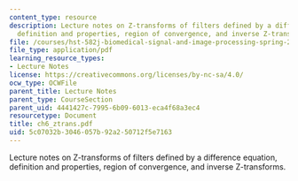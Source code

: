 ```yaml
---
content_type: resource
description: Lecture notes on Z-transforms of filters defined by a difference equation,
  definition and properties, region of convergence, and inverse Z-transforms.
file: /courses/hst-582j-biomedical-signal-and-image-processing-spring-2007/5c07032b3046057b92a250712f5e7163_ch6_ztrans.pdf
file_type: application/pdf
learning_resource_types:
- Lecture Notes
license: https://creativecommons.org/licenses/by-nc-sa/4.0/
ocw_type: OCWFile
parent_title: Lecture Notes
parent_type: CourseSection
parent_uid: 4441427c-7995-6b09-6013-eca4f68a3ec4
resourcetype: Document
title: ch6_ztrans.pdf
uid: 5c07032b-3046-057b-92a2-50712f5e7163
---
```

Lecture notes on Z-transforms of filters defined by a difference equation, definition and properties, region of convergence, and inverse Z-transforms.